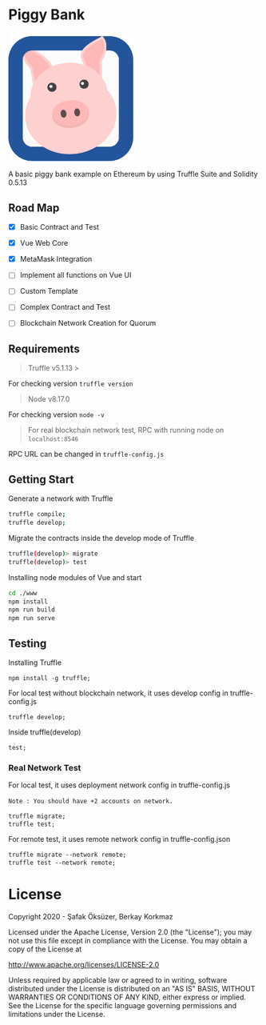# Piggy Bank

<img src="./assets/piggy.svg" width="250px" />

A basic piggy bank example on Ethereum by using Truffle Suite and Solidity 0.5.13
## Road Map

 - [x] Basic Contract and Test
 - [x] Vue Web Core
 - [x] MetaMask Integration
 - [ ] Implement all functions on Vue UI
 - [ ] Custom Template
 - [ ] Complex Contract and Test
 - [ ] Blockchain Network Creation for Quorum



## Requirements

> Truffle v5.1.13 >
>
For checking version ```truffle version```

> Node v8.17.0
>
For checking version ```node -v```

> For real blockchain network test, RPC with running node on `localhost:8546`
>
RPC URL can be changed in `truffle-config.js`

## Getting Start
Generate a network with Truffle

```bash
truffle compile;
truffle develop;
```

Migrate the contracts inside the develop mode of Truffle

```bash
truffle(develop)> migrate
truffle(develop)> test
```

Installing node modules of Vue and start

```bash
cd ./www
npm install
npm run build
npm run serve
```


## Testing

Installing Truffle
```
npm install -g truffle;
```
For local test without blockchain network, it uses develop config in truffle-config.js

```
truffle develop;
```

Inside truffle(develop)
```
test;
```
### Real Network Test

For local test, it uses deployment network config in truffle-config.js

```Note : You should have +2 accounts on network.```

```
truffle migrate;
truffle test;
```

For remote test, it uses remote network config in truffle-config.json

```
truffle migrate --network remote;
truffle test --network remote;
```



# License
Copyright 2020 - Şafak Öksüzer, Berkay Korkmaz

Licensed under the Apache License, Version 2.0 (the "License");
you may not use this file except in compliance with the License.
You may obtain a copy of the License at

   http://www.apache.org/licenses/LICENSE-2.0

Unless required by applicable law or agreed to in writing, software
distributed under the License is distributed on an "AS IS" BASIS,
WITHOUT WARRANTIES OR CONDITIONS OF ANY KIND, either express or implied.
See the License for the specific language governing permissions and
limitations under the License.

